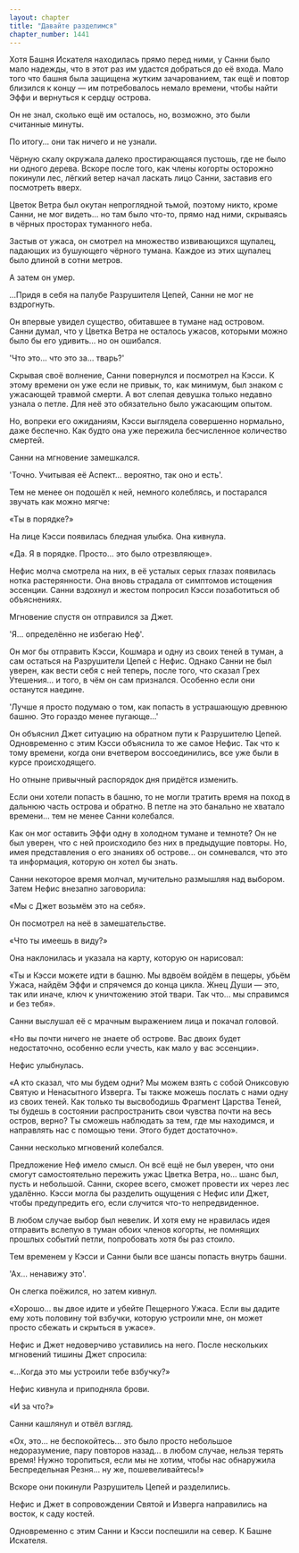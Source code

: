 ```yaml
---
layout: chapter
title: "Давайте разделимся"
chapter_number: 1441
---
```




Хотя Башня Искателя находилась прямо перед ними, у Санни было мало надежды, что в этот раз им удастся добраться до её входа. Мало того что башня была защищена жутким зачарованием, так ещё и повтор близился к концу — им потребовалось немало времени, чтобы найти Эффи и вернуться к сердцу острова.

Он не знал, сколько ещё им осталось, но, возможно, это были считанные минуты.

По итогу... они так ничего и не узнали.

Чёрную скалу окружала далеко простирающаяся пустошь, где не было ни одного дерева. Вскоре после того, как члены когорты осторожно покинули лес, лёгкий ветер начал ласкать лицо Санни, заставив его посмотреть вверх.

Цветок Ветра был окутан непроглядной тьмой, поэтому никто, кроме Санни, не мог видеть... но там было что-то, прямо над ними, скрываясь в чёрных просторах туманного неба.

Застыв от ужаса, он смотрел на множество извивающихся щупалец, падающих из бушующего чёрного тумана. Каждое из этих щупалец было длиной в сотни метров.

А затем он умер.

...Придя в себя на палубе Разрушителя Цепей, Санни не мог не вздрогнуть.

Он впервые увидел существо, обитавшее в тумане над островом. Санни думал, что у Цветка Ветра не осталось ужасов, которыми можно было бы его удивить... но он ошибался.

'Что это... что это за... тварь?'

Скрывая своё волнение, Санни повернулся и посмотрел на Кэсси. К этому времени он уже если не привык, то, как минимум, был знаком с ужасающей травмой смерти. А вот слепая девушка только недавно узнала о петле. Для неё это обязательно было ужасающим опытом.

Но, вопреки его ожиданиям, Кэсси выглядела совершенно нормально, даже беспечно. Как будто она уже пережила бесчисленное количество смертей.

Санни на мгновение замешкался.

'Точно. Учитывая её Аспект... вероятно, так оно и есть'.

Тем не менее он подошёл к ней, немного колеблясь, и постарался звучать как можно мягче:

«Ты в порядке?»

На лице Кэсси появилась бледная улыбка. Она кивнула.

«Да. Я в порядке. Просто... это было отрезвляюще».

Нефис молча смотрела на них, в её усталых серых глазах появилась нотка растерянности. Она вновь страдала от симптомов истощения эссенции. Санни вздохнул и жестом попросил Кэсси позаботиться об объяснениях.

Мгновение спустя он отправился за Джет.

'Я... определённо не избегаю Неф'.

Он мог бы отправить Кэсси, Кошмара и одну из своих теней в туман, а сам остаться на Разрушители Цепей с Нефис. Однако Санни не был уверен, как вести себя с ней теперь, после того, что сказал Грех Утешения... и того, в чём он сам признался. Особенно если они останутся наедине.

'Лучше я просто подумаю о том, как попасть в устрашающую древнюю башню. Это гораздо менее пугающе...'

Он объяснил Джет ситуацию на обратном пути к Разрушителю Цепей. Одновременно с этим Кэсси объяснила то же самое Нефис. Так что к тому времени, когда они вчетвером воссоединились, все уже были в курсе происходящего.

Но отныне привычный распорядок дня придётся изменить.

Если они хотели попасть в башню, то не могли тратить время на поход в дальнюю часть острова и обратно. В петле на это банально не хватало времени... тем не менее Санни колебался.

Как он мог оставить Эффи одну в холодном тумане и темноте? Он не был уверен, что с ней происходило без них в предыдущие повторы. Но, имея представления о его знаниях об острове... он сомневался, что это та информация, которую он хотел бы знать.

Санни некоторое время молчал, мучительно размышляя над выбором. Затем Нефис внезапно заговорила:

«Мы с Джет возьмём это на себя».

Он посмотрел на неё в замешательстве.

«Что ты имеешь в виду?»

Она наклонилась и указала на карту, которую он нарисовал:

«Ты и Кэсси можете идти в башню. Мы вдвоём войдём в пещеры, убьём Ужаса, найдём Эффи и спрячемся до конца цикла. Жнец Души — это, так или иначе, ключ к уничтожению этой твари. Так что... мы справимся и без тебя».

Санни выслушал её с мрачным выражением лица и покачал головой.

«Но вы почти ничего не знаете об острове. Вас двоих будет недостаточно, особенно если учесть, как мало у вас эссенции».

Нефис улыбнулась.

«А кто сказал, что мы будем одни? Мы можем взять с собой Ониксовую Святую и Ненасытного Изверга. Ты также можешь послать с нами одну из своих теней. Как только ты высвободишь Фрагмент Царства Теней, ты будешь в состоянии распространить свои чувства почти на весь остров, верно? Ты сможешь наблюдать за тем, где мы находимся, и направлять нас с помощью тени. Этого будет достаточно».

Санни несколько мгновений колебался.

Предложение Неф имело смысл. Он всё ещё не был уверен, что они смогут самостоятельно пережить ужас Цветка Ветра, но... шанс был, пусть и небольшой. Санни, скорее всего, сможет провести их через лес удалённо. Кэсси могла бы разделить ощущения с Нефис или Джет, чтобы предупредить его, если случится что-то непредвиденное.

В любом случае выбор был невелик. И хотя ему не нравилась идея отправить вслепую в туман обоих членов когорты, не помнящих прошлых событий петли, попробовать хотя бы раз стоило.

Тем временем у Кэсси и Санни были все шансы попасть внутрь башни.

'Ах... ненавижу это'.

Он слегка поёжился, но затем кивнул.

«Хорошо... вы двое идите и убейте Пещерного Ужаса. Если вы дадите ему хоть половину той взбучки, которую устроили мне, он может просто сбежать и скрыться в ужасе».

Нефис и Джет недоверчиво уставились на него. После нескольких мгновений тишины Джет спросила:

«...Когда это мы устроили тебе взбучку?»

Нефис кивнула и приподняла брови.

«И за что?»

Санни кашлянул и отвёл взгляд.

«Ох, это... не беспокойтесь... это было просто небольшое недоразумение, пару повторов назад... в любом случае, нельзя терять время! Нужно торопиться, если мы не хотим, чтобы нас обнаружила Беспредельная Резня... ну же, пошевеливайтесь!»

Вскоре они покинули Разрушитель Цепей и разделились.

Нефис и Джет в сопровождении Святой и Изверга направились на восток, к саду костей.

Одновременно с этим Санни и Кэсси поспешили на север. К Башне Искателя.

